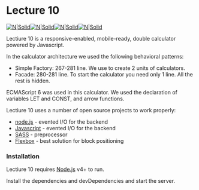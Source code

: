 # Lecture 10

[![N|Solid](https://www.lukaszbacik.pl/images/upload/css-flexbox-beuv45gte56.jpg)](https://nodesource.com/products/nsolid)[![N|Solid](https://media.kulturbanause.de/2014/06/sass-logo.png)](https://nodesource.com/products/nsolid)[![N|Solid](https://specific-group.com/wp-content/uploads/node-logo.png)](https://nodesource.com/products/nsolid)[![N|Solid](https://lh3.googleusercontent.com/IJT0hs063T4nT3qhAmMtmEHoiIuX8r6whGJjL6Y4kijszWJ0EaM3hl7hCtX9OFl3X6I=w140)](https://nodesource.com/products/nsolid)

Lectiure 10 is a responsive-enabled, mobile-ready, double calculator powered by Javascript.

In the calculator architecture we used the following behavioral patterns:
- Simple Factory: 267-281 line. We use to create 2 units of calculators.
- Facade: 280-281 line. To start the calculator you need only 1 line. All the rest is hidden. 


ECMAScript 6 was used in this calculator. We used the declaration of variables LET and CONST, and arrow functions.

Lectiure 10 uses a number of open source projects to work properly:

* [node.js] - evented I/O for the backend
* [Javascript] - evented I/O for the backend
* [SASS] - preprocessor
* [Flexbox] - best solution for block positioning

### Installation

Lectiure 10 requires [Node.js](https://nodejs.org/) v4+ to run.

Install the dependencies and devDependencies and start the server.

   [node.js]: <http://nodejs.org>
   [Javascript]:<https://www.javascript.com>
   [SASS]:<https://github.com/sass>
   [Flexbox]:<https://developer.mozilla.org/en-US/docs/Web/CSS/CSS_Flexible_Box_Layout/Backwards_Compatibility_of_Flexbox>
   

